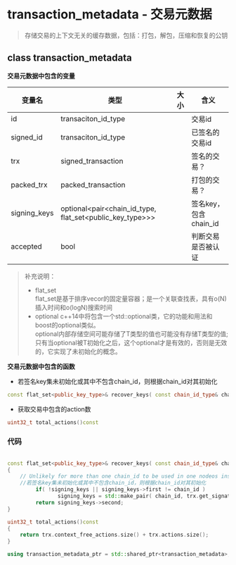 # transaction_metadata - 交易元数据
> 存储交易的上下文无关的缓存数据，包括：打包，解包，压缩和恢复的公钥

## class transaction_metadata
**交易元数据中包含的变量**

|变量名		|类型		|大小	|含义|
|-----		|----			|----	|----|
|id		|transaciton_id_type	|	|交易id	|
|signed_id	|transaciton_id_type	|	|已签名的交易id|
|trx		|signed_transaction	|	|签名的交易？	|
|packed_trx	|packed_transaction	|	|打包的交易？|
|signing_keys	|optional<pair<chain_id_type, flat_set<public_key_type>>>||签名key，包含chain_id|
|accepted	|bool			|	|判断交易是否被认证|

> 补充说明：
> * flat_set      
> flat_set是基于排序vecor的固定量容器；是一个关联查找表，具有o(N)插入时间和o(logN)搜索时间  
> * optional
> c++14中将包含一个std::optional类，它的功能和用法和boost的optional类似。        
> optional<T>内部存储空间可能存储了T类型的值也可能没有存储T类型的值;         
> 只有当optional被T初始化之后，这个optional才是有效的，否则是无效的，它实现了未初始化的概念。        

**交易元数据中包含的函数**       
* 若签名key集未初始化或其中不包含chain_id，则根据chain_id对其初始化
```C++
const flat_set<public_key_type>& recover_keys( const chain_id_type& chain_id )
```
* 获取交易中包含的action数
```C++
uint32_t total_actions()const
```

### 代码
```C++
	
const flat_set<public_key_type>& recover_keys( const chain_id_type& chain_id ) 
{
	// Unlikely for more than one chain_id to be used in one nodeos instance
	//若签名key集未初始化或其中不包含chain_id，则根据chain_id对其初始化
         if( !signing_keys || signing_keys->first != chain_id ) 
            	signing_keys = std::make_pair( chain_id, trx.get_signature_keys( chain_id ) );
         return signing_keys->second;
}

uint32_t total_actions()const 
{
	return trx.context_free_actions.size() + trx.actions.size(); 
}

using transaction_metadata_ptr = std::shared_ptr<transaction_metadata>;
```
